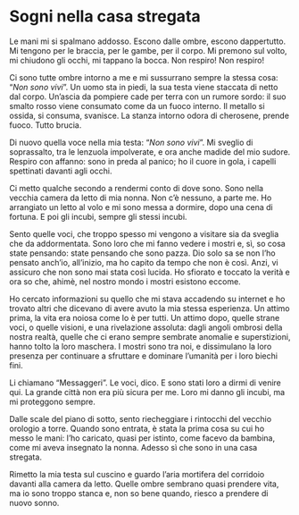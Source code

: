# Sogni nella casa stregata

Le mani mi si spalmano addosso. Escono dalle ombre, escono dappertutto. Mi tengono per le braccia, per le gambe, per il corpo. Mi premono sul volto, mi chiudono gli occhi, mi tappano la bocca. Non respiro! Non respiro!

Ci sono tutte ombre intorno a me e mi sussurrano sempre la stessa cosa: “_Non sono vivi_”. Un uomo sta in piedi, la sua testa viene staccata di netto dal corpo. Un’ascia da pompiere cade per terra con un rumore sordo: il suo smalto rosso viene consumato come da un fuoco interno. Il metallo si ossida, si consuma, svanisce. La stanza intorno odora di cherosene, prende fuoco. Tutto brucia.

Di nuovo quella voce nella mia testa: “_Non sono vivi_”. Mi sveglio di soprassalto, tra le lenzuola impolverate, e ora anche madide del mio sudore. Respiro con affanno: sono in preda al panico; ho il cuore in gola, i capelli spettinati davanti agli occhi.

Ci metto qualche secondo a rendermi conto di dove sono. Sono nella vecchia camera da letto di mia nonna. Non c’è nessuno, a parte me. Ho arrangiato un letto al volo e mi sono messa a dormire, dopo una cena di fortuna. E poi gli incubi, sempre gli stessi incubi.

Sento quelle voci, che troppo spesso mi vengono a visitare sia da sveglia che da addormentata. Sono loro che mi fanno vedere i mostri e, sì, so cosa state pensando: state pensando che sono pazza. Dio solo sa se non l’ho pensato anch’io, all’inizio, ma ho capito da tempo che non è così. Anzi, vi assicuro che non sono mai stata così lucida. Ho sfiorato e toccato la verità e ora so che, ahimè, nel nostro mondo i mostri esistono eccome.

Ho cercato informazioni su quello che mi stava accadendo su internet e ho trovato altri che dicevano di avere avuto la mia stessa esperienza. Un attimo prima, la vita era noiosa come lo è per tutti. Un attimo dopo, quelle strane voci, o quelle visioni, e una rivelazione assoluta: dagli angoli ombrosi della nostra realtà, quelle che ci erano sempre sembrate anomalie e superstizioni, hanno tolto la loro maschera. I mostri sono tra noi, e dissimulano la loro presenza per continuare a sfruttare e dominare l’umanità per i loro biechi fini.

Li chiamano “Messaggeri”. Le voci, dico. E sono stati loro a dirmi di venire qui. La grande città non era più sicura per me. Loro mi danno gli incubi, ma mi proteggono sempre.

Dalle scale del piano di sotto, sento riecheggiare i rintocchi del vecchio orologio a torre. Quando sono entrata, è stata la prima cosa su cui ho messo le mani: l’ho caricato, quasi per istinto, come facevo da bambina, come mi aveva insegnato la nonna. Adesso sì che sono in una casa stregata.

Rimetto la mia testa sul cuscino e guardo l’aria mortifera del corridoio davanti alla camera da letto. Quelle ombre sembrano quasi prendere vita, ma io sono troppo stanca e, non so bene quando, riesco a prendere di nuovo sonno.
